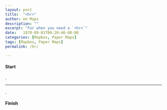 ```yaml
---
layout: post
title:  "<hr>"
author: eπ Maps
description: ""
excerpt: "For when you need a `<hr>`"
date:   1970-09-01T00:20:46-08:00
categories: [Mapbox, Paper Maps]
tags: [Mapbox, Paper Maps]
permalink: /hr/

---
```


#### Start

.

---

.

#### Finish
